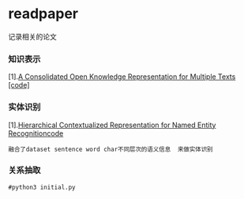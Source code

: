 # readpaper
记录相关的论文
### 知识表示
[1].[A Consolidated Open Knowledge Representation for Multiple Texts](https://www.aclweb.org/anthology/W17-0902.pdf)    [[code]](https://github.com/chendebiyelunwen/OKR)
  
### 实体识别
[1].[Hierarchical Contextualized Representation for Named Entity Recognition](https://arxiv.org/pdf/1911.02257.pdf)[code](https://github.com/cslydia/Hire-NER/)
```
融合了dataset sentence word char不同层次的语义信息  来做实体识别
```

### 关系抽取
```
#python3 initial.py
```
